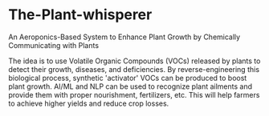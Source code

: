 # The-Plant-whisperer

An Aeroponics-Based System to Enhance Plant Growth by Chemically Communicating with Plants

The idea is to use Volatile Organic Compounds (VOCs) released by plants to detect their growth, diseases, and deficiencies. By reverse-engineering this biological process, synthetic 'activator' VOCs can be produced to boost plant growth. AI/ML and NLP can be used to recognize plant ailments and provide them with proper nourishment, fertilizers, etc. This will help farmers to achieve higher yields and reduce crop losses.
